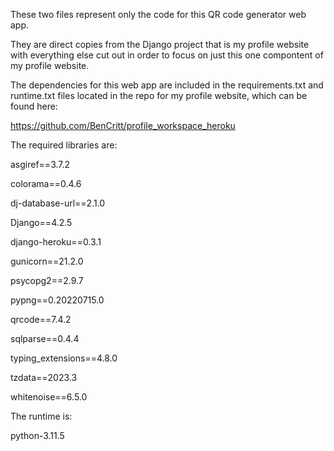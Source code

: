 These two files represent only the code for this QR code generator web app.  

They are direct copies from the Django project that is my profile website with everything else cut out in order to focus on just this one compontent of my profile website.

The dependencies for this web app are included in the requirements.txt and runtime.txt files located in the repo for my profile website, which can be found here:

  https://github.com/BenCritt/profile_workspace_heroku

The required libraries are:

  asgiref==3.7.2
  
  colorama==0.4.6
  
  dj-database-url==2.1.0
  
  Django==4.2.5
  
  django-heroku==0.3.1
  
  gunicorn==21.2.0
  
  psycopg2==2.9.7
  
  pypng==0.20220715.0
  
  qrcode==7.4.2
  
  sqlparse==0.4.4
  
  typing_extensions==4.8.0
  
  tzdata==2023.3
  
  whitenoise==6.5.0

The runtime is:

  python-3.11.5
